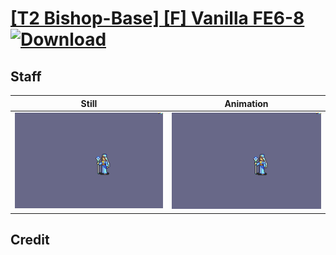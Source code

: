 # [\[T2 Bishop-Base\] \[F\] Vanilla FE6-8](./) [![Download](https://img.shields.io/badge/Download--red?style=social&logo=github)](https://minhaskamal.github.io/DownGit/#/home?url=https://github.com/Klokinator/FE-Repo/tree/main/Battle%20Animations%2FMagi%20-%20Holy-Type%2F%5BT2%20Bishop-Base%5D%20%5BF%5D%20Vanilla%20FE6-8%2F7.%20Staff%20(FE6))

## Staff

| Still | Animation |
| :---: | :-------: |
| ![Staff still](./Staff_000.png) | ![Staff](./Staff.gif) |

## Credit


